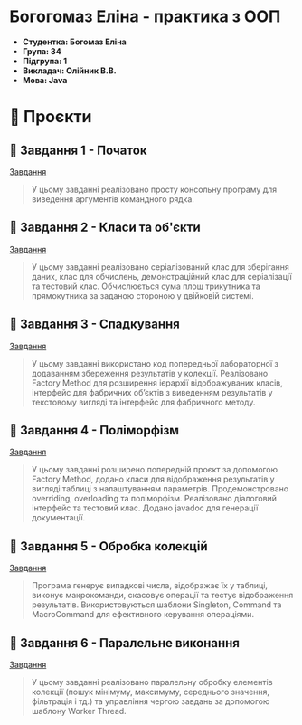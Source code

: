 # Богогомаз Еліна - практика з ООП
- **Студентка: Богомаз Еліна**
- **Група: 34**
- **Підгрупа: 1**
- **Викладач: Олійник В.В.**
- **Мова: Java**

# 🌟 Проєкти
## 🌈 Завдання 1 - Початок
[Завдання](https://github.com/ElinaBohomaz/OOP.Bohomaz/blob/main/OOP/src/task1/Readme.md)
> У цьому завданні реалізовано просту консольну програму для виведення аргументів командного рядка.

## 🌈 Завдання 2 - Класи та об'єкти
[Завдання](https://github.com/ElinaBohomaz/OOP.Bohomaz/blob/main/OOP/src/task2/readme.md)
> У цьому завданні реалізовано серіалізований клас для зберігання даних, клас для обчислень, демонстраційний клас для серіалізації та тестовий клас. Обчислюється сума площ трикутника та прямокутника за заданою стороною у двійковій системі.

## 🌈 Завдання 3 - Спадкування
[Завдання](https://github.com/ElinaBohomaz/OOP.Bohomaz/blob/main/OOP/src/task3/Readme.md)
> У цьому завданні використано код попередньої лабораторної з додаванням збереження результатів у колекції. Реалізовано Factory Method для розширення ієрархії відображуваних класів, інтерфейс для фабричних об’єктів з виведенням результатів у текстовому вигляді та інтерфейс для фабричного методу.

## 🌈 Завдання 4 - Поліморфізм
[Завдання](https://github.com/ElinaBohomaz/OOP.Bohomaz/blob/main/OOP/src/task4/Readme.md)
> У цьому завданні розширено попередній проєкт за допомогою Factory Method, додано класи для відображення результатів у вигляді таблиці з налаштуванням параметрів. Продемонстровано overriding, overloading та поліморфізм. Реалізовано діалоговий інтерфейс та тестовий клас. Додано javadoc для генерації документації.

## 🌈 Завдання 5 - Обробка колекцій
[Завдання](https://github.com/ElinaBohomaz/OOP.Bohomaz/tree/main/OOP/src/task5)
> Програма генерує випадкові числа, відображає їх у таблиці, виконує макрокоманди, скасовує операції та тестує відображення результатів. Використовуються шаблони Singleton, Command та MacroCommand для ефективного керування операціями.

## 🌈 Завдання 6 - Паралельне виконання
[Завдання](https://github.com/ElinaBohomaz/OOP.Bohomaz/blob/main/OOP/src/task6/Readme.md)
> У цьому завданні реалізовано паралельну обробку елементів колекції (пошук мінімуму, максимуму, середнього значення, фільтрація і тд.) та управління чергою завдань за допомогою шаблону Worker Thread.

